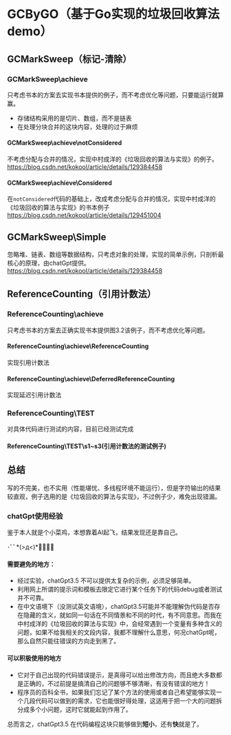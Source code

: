 # GCByGO（基于Go实现的垃圾回收算法demo）

## GCMarkSweep（标记-清除）
### GCMarkSweep\achieve
只考虑书本的方案去实现书本提供的例子，而不考虑优化等问题，只要能运行就算赢。

- 存储结构采用的是切片、数组，而不是链表
- 在处理分块合并的这块内容，处理的过于麻烦

#### GCMarkSweep\achieve\notConsidered
不考虑分配与合并的情况，实现中村成洋的《垃圾回收的算法与实现》的例子。
https://blog.csdn.net/kokool/article/details/129384458

#### GCMarkSweep\achieve\Considered
在`notConsidered`代码的基础上，改成考虑分配与合并的情况，实现中村成洋的《垃圾回收的算法与实现》的书本例子
https://blog.csdn.net/kokool/article/details/129451004

## GCMarkSweep\Simple
忽略堆、链表、数组等数据结构，只考虑对象的处理，实现的简单示例，只剖析最核心的原理，由chatGpt提供。
https://blog.csdn.net/kokool/article/details/129384458

## ReferenceCounting（引用计数法）
### ReferenceCounting\achieve
只考虑书本的方案去正确实现书本提供图3.2该例子，而不考虑优化等问题。
#### ReferenceCounting\achieve\ReferenceCounting
实现引用计数法
#### ReferenceCounting\achieve\DeferredReferenceCounting
实现延迟引用计数法

### ReferenceCounting\TEST
对具体代码进行测试的内容，目前已经测试完成
#### ReferenceCounting\TEST\s1~s3(引用计数法的测试例子)

## 总结
写的不完美，也不实用（性能堪忧、多线程环境不能运行），但是字符输出的结果较直观，例子选用的是《垃圾回收的算法与实现》，不过例子少，难免出现错漏。

### chatGpt使用经验
鉴于本人就是个小菜鸡，本想靠着AI起飞，结果发现还是靠自己｡

･ﾟﾟ*(>д<)*ﾟﾟ･｡

#### 需要避免的地方：
- 经过实验，chatGpt3.5 不可以提供太复杂的示例，必须足够简单。
- 利用网上所谓的提示词和模板去限定它进行某个任务下的代码debug或者测试并不可靠。
- 在中文语境下（没测试英文语境），chatGpt3.5可能并不能理解伪代码是否存在隐藏的含义，就如同一句话在不同情景和不同的时代，有不同意思。而我在中村成洋的《垃圾回收的算法与实现》中，会经常遇到一个变量有多种含义的问题，如果不给我相关的文段内容，我都不理解什么意思，何况chatGpt呢，那么自然只能往错误的方向走到黑了。

#### 可以积极使用的地方
- 它对于自己出现的代码错误提示，是真得可以给出修改方向，而且绝大多数都是正确的，不过前提是搞清自己的问题够不够清晰，有没有错误的地方！
- 程序员的百科全书，如果我们忘记了某个方法的使用或者自己希望能够实现一个几段代码可以做到的需求，它也能很好得处理，这适用于把一个大的问题拆分成多个小问题，这时它就能起到作用了。

总而言之，chatGpt3.5 在代码编程这块只能够做到**短小**，还有**快**就是了。